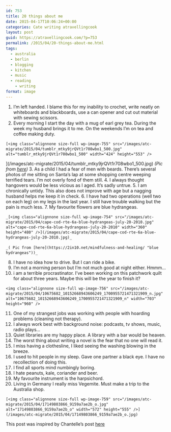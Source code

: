 ```yaml
---
id: 753
title: 20 things about me
date: 2015-04-17T10:06:24+00:00
categories: Cate writing atravellingcook
layout: post
guid: https://atravellingcook.com/?p=753
permalink: /2015/04/20-things-about-me.html
tags:
  - australia
  - berlin
  - blogging
  - kitchen
  - music
  - reading
    - writing
format: image
---
```

  1. I&#8217;m left handed. I blame this for my inability to crochet, write neatly on whiteboards and blackboards, use a can opener and cut out material with sewing scissors.
  2. Every morning I start the day with a mug of earl grey tea. During the week my husband brings it to me. On the weekends I&#8217;m on tea and coffee making duty.
  
    [<img class="alignnone size-full wp-image-755" src="/images/atc-migrate/2015/04/tumblr_mtky9jrQVt1r708wbo1_500.jpg" alt="tumblr_mtky9jrQVt1r708wbo1_500" width="424" height="553" />
  
](/images/atc-migrate/2015/04/tumblr_mtky9jrQVt1r708wbo1_500.jpg) _(Pic from [here](https://my-place-of-recovery.tumblr.com/post/68118021407))_
  3. As a child I had a fear of men with beards. There&#8217;s several photos of me sitting on Santa&#8217;s lap at some shopping centre weeping terrified tears. I&#8217;m not overly fond of them still.
  4. I always thought hangovers would be less vicious as I aged. It&#8217;s sadly untrue.
  5. I am chronically untidy. This also does not improve with age but a nagging husband helps me keep it in check.
  6. I have had two operations (well two on each leg) on my legs in the last year. I still have trouble walking but the pain is much less.
  7. My favourite flowers are blue hydrangeas.
  
    _[<img class="alignnone size-full wp-image-754" src="/images/atc-migrate/2015/04/cape-cod-rte-6a-blue-hydrangeas-july-20-2010.jpg" alt="cape-cod-rte-6a-blue-hydrangeas-july-20-2010" width="360" height="480" />](/images/atc-migrate/2015/04/cape-cod-rte-6a-blue-hydrangeas-july-20-2010.jpg)_
  
    _( Pic from [here](https://2in10.net/mindfulness-and-healing/ "blue hydrangeas"))_
  8. I have no idea how to drive. But I can ride a bike.
  9. I&#8217;m not a morning person but I&#8217;m not much good at night either. Hmmm&#8230;
 10. i am a terrible procrastinator. I&#8217;ve been working on this patchwork quilt for about three years. Maybe this will be the year to finish it?
  
    <img class="alignnone size-full wp-image-756" src="/images/atc-migrate/2015/04/10675682_10152668943606249_1700955721471321909_n.jpg" alt="10675682_10152668943606249_1700955721471321909_n" width="703" height="960" />
 11. One of my strangest jobs was working with people with hoarding problems (cleaning not therapy).
 12. I always work best with background noise: podcasts, tv shows, music, radio plays&#8230;
 13. Quiet libraries are my happy place. A library with a bar would be heaven.
 14. The worst thing about writing a novel is the fear that no one will read it.
 15. I miss having a clothesline, I liked seeing the washing blowing in the breeze.
 16. I used to hit people in my sleep. Gave one partner a black eye. I have no recollection of doing this.
 17. I find all sports mind numbingly boring.
 18. I hate peanuts, kale, coriander and beer.
 19. My favourite instrument is the harpsichord.
 20. Living in Germany I really miss Vegemite. Must make a trip to the Australia shop.
  
    [<img class="alignnone size-full wp-image-759" src="/images/atc-migrate/2015/04/17149803866_9159a7ae2b_o.jpg" alt="17149803866_9159a7ae2b_o" width="572" height="555" />](/images/atc-migrate/2015/04/17149803866_9159a7ae2b_o.jpg)



This post was inspired by Chantelle&#8217;s post [here](https://fatmumslim.com.au/20-things-about-me/)